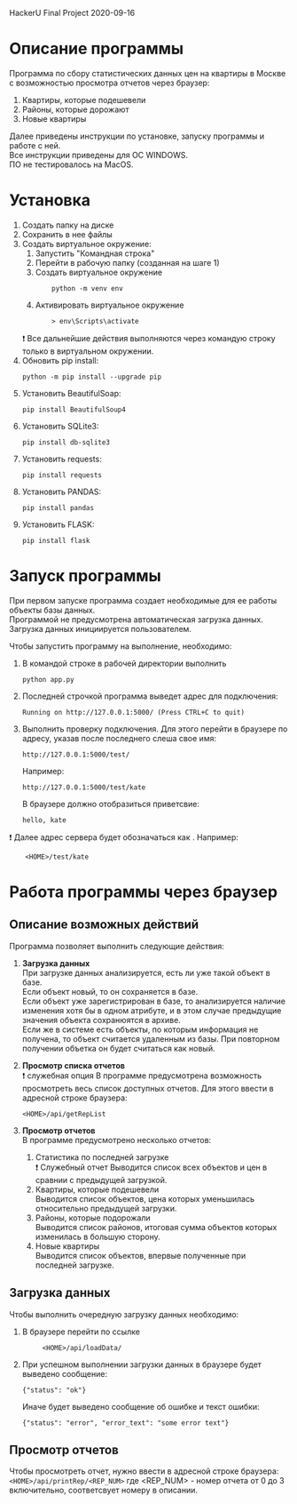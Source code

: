 HackerU Final Project
2020-09-16

# Описание программы
Программа по сбору статистических данных цен на квартиры в Москве с возможностью просмотра отчетов через браузер:
1. Квартиры, которые подешевели
1. Районы, которые дорожают
1. Новые квартиры

Далее приведены инструкции по установке, запуску программы и работе с ней.    
Все инструкции приведены для ОС WINDOWS.    
ПО не тестировалось на MacOS.    

# Установка
1. Создать папку на диске
1. Сохранить в нее файлы
1. Создать виртуальное окружение:    
    1. Запустить "Командная строка"    
    1. Перейти в рабочую папку (созданная на шаге 1)    
    1. Создать виртуальное окружение    
        ```
            python -m venv env    
        ```
    1. Активировать виртуальное окружение    
       ```
           > env\Scripts\activate    
       ```
    :exclamation: Все дальнейшие действия выполняются через командую строку только в виртуальном окружении.    
1. Обновить pip install:    
    ```
    python -m pip install --upgrade pip    
    ```
1. Установить BeautifulSoap:    
    ```
    pip install BeautifulSoup4    
    ```
1. Установить SQLite3:    
    ```
    pip install db-sqlite3    
    ```
1. Установить requests:    
    ```
    pip install requests    
    ```
1. Установить PANDAS:    
    ```
    pip install pandas    
    ```
1. Установить FLASK:    
    ```
    pip install flask    
    ```

# Запуск программы    
При первом запуске программа создает необходимые для ее работы объекты базы данных.    
Программой не предусмотрена автоматическая загрузка данных.    
Загрузка данных инициируется пользователем.    
    
Чтобы запустить программу на выполнение, необходимо:    
1. В командой строке в рабочей директории выполнить    
    ``` 
    python app.py    
    ``` 
1. Последней строчкой программа выведет адрес для подключения:
    ``` 
    Running on http://127.0.0.1:5000/ (Press CTRL+C to quit)
    ``` 
1. Выполнить проверку подключения. Для этого перейти в браузере по адресу, указав после последнего слеша свое имя:
    ``` 
    http://127.0.0.1:5000/test/
    ``` 
    Например:
    ``` 
    http://127.0.0.1:5000/test/kate
    ``` 
    В браузере должно отобразиться приветсвие:
    ```
    hello, kate
    ```
:exclamation: Далее адрес сервера будет обозначаться как <HOME>.
Например:
``` 
    <HOME>/test/kate
``` 

    
# Работа программы через браузер    
## Описание возможных действий    
Программа позволяет выполнить следующие действия:    
1. **Загрузка данных**    
    При загрузке данных анализируется, есть ли уже такой объект в базе.    
    Если объект новый, то он сохраняется в базе.    
    Если объект уже зарегистрирован в базе, то анализируется наличие изменения хотя бы в одном атрибуте, и в этом случае предыдущие значения объекта сохранюятся в архиве.    
    Если же в системе есть объекты, по которым информация не получена, то объект считается удаленным из базы. При повторном получении объетка он будет считаться как новый.    
    
1. **Просмотр списка отчетов**    
    :exclamation: служебная опция
    В программе предусмотрена возможность просмотреть весь список доступных отчетов. 
    Для этого ввести в адресной строке браузера: 
    ``` 
    <HOME>/api/getRepList
    ``` 
    
1. **Просмотр отчетов**    
    В программе предусмотрено несколько отчетов:    
    1. Статистика по последней загрузке    
        :exclamation: Служебный отчет
        Выводится список всех объектов и цен в сравнии с предыдущей загрузкой.    
    1. Квартиры, которые подешевели    
        Выводится список объектов, цена которых уменьшилась относительно предыдущей загрузки.    
    1. Районы, которые подорожали    
        Выводится список районов, итоговая сумма объектов которых изменилась в большую сторону.    
    1. Новые квартиры    
        Выводится список объектов, впервые полученные при последней загрузке.    
    
## Загрузка данных    
Чтобы выполнить очередную загрузку данных необходимо:    
1. В браузере перейти по ссылке
    ``` 
         <HOME>/api/loadData/
    ``` 
1. При успешном выполнении загрузки данных в браузере будет выведено сообщение:
    ```
    {"status": "ok"}
    ```
    Иначе будет выведено сообщение об ошибке и текст ошибки:
    ```
    {"status": "error", "error_text": "some error text"}
    ```
    
## Просмотр отчетов    
Чтобы просмотреть отчет, нужно ввести в адресной строке браузера:
    ``` 
    <HOME>/api/printRep/<REP_NUM>
    ``` 
    где <REP_NUM> - номер отчета от 0 до 3 включительно, соответсвует номеру в описании.
    

